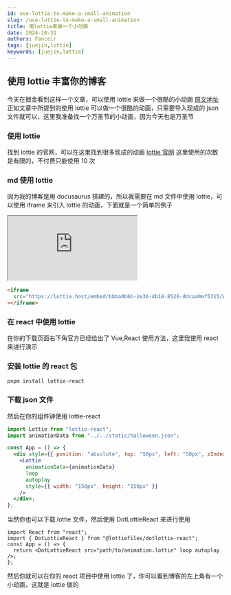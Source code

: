```yaml
---
id: use-lottie-to-make-a-small-animation
slug: /use-lottie-to-make-a-small-animation
title: 用lottie来做一个小动画
date: 2024-10-31
authors: Fanceir
tags: [juejin,lottie]
keywords: [juejin,lottie]
---
```


## 使用 lottie 丰富你的博客

今天在掘金看到这样一个文章，可以使用 lottie 来做一个很酷的小动画
[原文地址](https://juejin.cn/post/7430690608711647232)
正如文章中所提到的使用 lottie 可以做一个很酷的动画，只需要导入现成的 json 文件就可以，这里我准备找一个万圣节的小动画，因为今天也是万圣节

### 使用 lottie

找到 lottie 的官网，可以在这里找到很多现成的动画
[lottie 官网](https://lottiefiles.com/)
这里使用的次数是有限的，不付费只能使用 10 次

### md 使用 lottie

因为我的博客是用 docusaurus 搭建的，所以我需要在 md 文件中使用 lottie，可以使用 iframe 来引入 lottie 的动画，下面就是一个简单的例子

<iframe src="https://lottie.host/embed/bbba0b6b-2e36-4b18-8526-ddcaa0ef5315/WBhsiFvUI8.json"></iframe>

```html
<iframe
  src="https://lottie.host/embed/bbba0b6b-2e36-4b18-8526-ddcaa0ef5315/WBhsiFvUI8.json"
></iframe>
```

### 在 react 中使用 lottie

在你的下载页面右下角官方已经给出了 Vue,React 使用方法，这里我使用 react 来进行演示

### 安装 lottie 的 react 包

```bash
pnpm install lottie-react
```

### 下载 json 文件

然后在你的组件钟使用 lottie-react

```jsx
import Lottie from "lottie-react";
import animationData from "../../static/halloween.json";

const App = () => {
  <div style={{ position: "absolute", top: "50px", left: "50px", zIndex: 10 }}>
    <Lottie
      animationData={animationData}
      loop
      autoplay
      style={{ width: "150px", height: "150px" }}
    />
  </div>;
};
```

当然你也可以下载.lottie 文件，然后使用 DotLottieReact 来进行使用

```tsx
import React from "react";
import { DotLottieReact } from "@lottiefiles/dotlottie-react";
const App = () => {
  return <DotLottieReact src="path/to/animation.lottie" loop autoplay />;
};
```

然后你就可以在你的 react 项目中使用 lottie 了，你可以看到博客的左上角有一个小动画，这就是 lottie 做的

